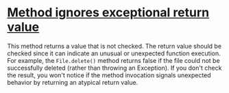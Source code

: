 # [Method ignores exceptional return value](https://spotbugs.readthedocs.io/en/latest/bugDescriptions.html#RV_RETURN_VALUE_IGNORED_BAD_PRACTICE)

 This method returns a value that is not checked. The return value should be checked
since it can indicate an unusual or unexpected function execution. For
example, the `File.delete()` method returns false
if the file could not be successfully deleted (rather than
throwing an Exception).
If you don't check the result, you won't notice if the method invocation
signals unexpected behavior by returning an atypical return value.